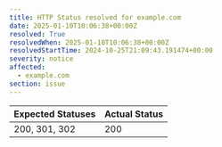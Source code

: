 ```yaml
---
title: HTTP Status resolved for example.com
date: 2025-01-10T10:06:38+00:00Z
resolved: True
resolvedWhen: 2025-01-10T10:06:38+00:00Z
resolvedStartTime: 2024-10-25T21:09:43.191474+00:00
severity: notice
affected:
  - example.com
section: issue
---
```


| Expected Statuses | Actual Status  |
|-------------------|----------------|
| 200, 301, 302 | 200 |
